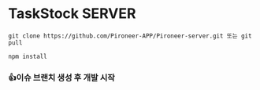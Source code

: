 # TaskStock SERVER 
```
git clone https://github.com/Pironeer-APP/Pironeer-server.git 또는 git pull 

npm install
```

### 👍이슈 브랜치 생성 후 개발 시작
